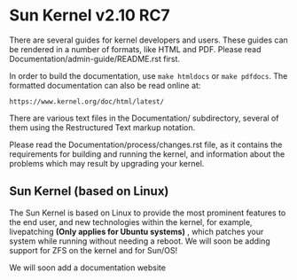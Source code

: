 # Sun Kernel v2.10 RC7
There are several guides for kernel developers and users. These guides can
be rendered in a number of formats, like HTML and PDF. Please read
Documentation/admin-guide/README.rst first.

In order to build the documentation, use ``make htmldocs`` or
``make pdfdocs``.  The formatted documentation can also be read online at:

    https://www.kernel.org/doc/html/latest/

There are various text files in the Documentation/ subdirectory,
several of them using the Restructured Text markup notation.

Please read the Documentation/process/changes.rst file, as it contains the
requirements for building and running the kernel, and information about
the problems which may result by upgrading your kernel.

## Sun Kernel (based on Linux)
The Sun Kernel is based on Linux to provide the most prominent features to the end user, and new technologies within the kernel, for example, livepatching **(Only applies for Ubuntu systems)** , which patches your system while running without needing a reboot.
We will soon be adding support for ZFS on the kernel and for Sun/OS!

We will soon add a documentation website
